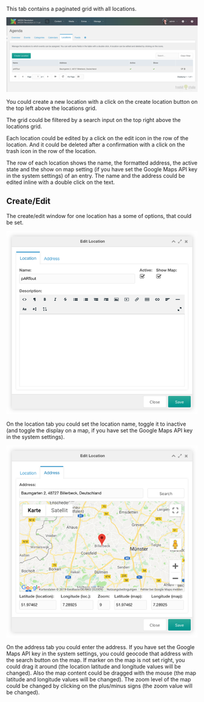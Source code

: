 This tab contains a paginated grid with all locations.

[![](img/locations.png)](img/locations.png)

You could create a new location with a click on the create location button on the top
left above the locations grid.

The grid could be filtered by a search input on the top right above the
locations grid.

Each location could be edited by a click on the edit icon in the row of the
location. And it could be deleted after a confirmation with a click on the trash
icon in the row of the location.

The row of each location shows the name, the formatted address, the active state
and the show on map setting (if you have set the Google Maps API key in the
system settings) of an entry. The name and the address could be edited inline
with a double click on the text.

## Create/Edit

The create/edit window for one location has a some of options, that could be set.

[![](img/location-edit-location.png)](img/location-edit-location.png)

On the location tab you could set the location name, toggle it to inactive (and
toggle the display on a map, if you have set the Google Maps API key in the
system settings).

[![](img/location-edit-address.png)](img/location-edit-address.png)

On the address tab you could enter the address. If you have set the Google Maps
API key in the system settings, you could geocode that address with the search
button on the map. If marker on the map is not set right, you could drag it
around (the location latitude and longitude values will be changed). Also the
map content could be dragged with the mouse (the map latitude and longitude
values will be changed). The zoom level of the map could be changed by clicking
on the plus/minus signs (the zoom value will be changed).
